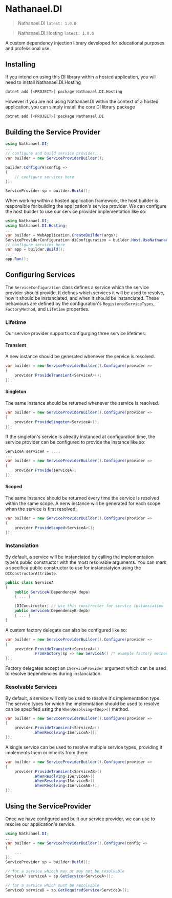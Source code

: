# Nathanael.DI

> Nathanael.DI `latest: 1.0.0`

> Nathanael.DI.Hosting `latest: 1.0.0`

A custom dependency injection library developed for educational purposes and professional use.

## Installing

If you intend on using this DI library within a hosted application, you will need to install Nathanael.DI.Hosting

```bash
dotnet add [<PROJECT>] package Nathanael.DI.Hosting 
```

However if you are not using Nathanael.DI within the context of a hosted application, you can simply install the core DI library package

```bash
dotnet add [<PROJECT>] package Nathanael.DI
```

## Building the Service Provider

```csharp
using Nathanael.DI;
...
// configure and build service provider...
var builder = new ServiceProviderBuilder();

builder.Configure(config =>
{
    // configure services here
});

ServiceProvider sp = builder.Build();
```

When working within a hosted application framework, the host builder is responsible for building the application's service provider. We can configure the host builder to use our service provider implementation like so:

```csharp
using Nathanael.DI;
using Nathanael.DI.Hosting;
...
var builder = WebApplication.CreateBuilder(args);
ServiceProviderConfiguration diConfiguration = builder.Host.UseNathanaelDI();
// configure services here
var app = builder.Build();
...
app.Run();
```

## Configuring Services

The `ServiceConfiguration` class defines a service which the service provider should provide. It defines which services it will be used to resolve, how it should be instanciated, and when it should be instanciated. These behaviours are defined by the configuration's `RegisteredServiceTypes`, `FactoryMethod`, and `Lifetime` properties.

### Lifetime

Our service provider supports configurging three service lifetimes.

#### Transient

A new instance should be generated whenever the service is resolved.

```csharp
var builder = new ServiceProviderBuilder().Configure(provider =>
{
    provider.ProvideTransient<ServiceA>();
});
```

#### Singleton

The same instance should be returned whenever the service is resolved.

```csharp
var builder = new ServiceProviderBuilder().Configure(provider =>
{
    provider.ProvideSingeton<ServiceA>();
});
```

If the singleton's service is already instanced at configuration time, the service provider can be configured to provide the instance like so:

```csharp
ServiceA serviceA = ...;
...
var builder = new ServiceProviderBuilder().Configure(provider =>
{
    provider.Provide(serviceA);
});
```

#### Scoped

The same instance should be returned every time the service is resolved within the same scope. A nerw instance will be generated for each scope when the service is first resolved.

```csharp
var builder = new ServiceProviderBuilder().Configure(provider =>
{
    provider.ProvideScoped<ServiceA>();
});
```

### Instanciation

By default, a service will be instanciated by calling the implementation type's public constructor with the most resolvable arguments. You can mark a specifica public constructor to use for instanciatyion using the `DIConstructorAttribute`.

```csharp
public class ServiceA
{
    public ServiceA(DependencyA depa)
    { ... }

    [DIConstructor] // use this constructor for service instanciation
    public ServiceA(DependencyB depb)
    { ... }
}
```

A custom factory delegate can also be configured like so:

```csharp
var builder = new ServiceProviderBuilder().Configure(provider =>
{
    provider.ProvideTransient<ServiceA>()
            .FromFactory(sp => new ServiceA() /* example factory method */);
});
```

Factory delegates accept an `IServiceProvider` argument which can be used to resolve dependencies during instanciation.

### Resolvable Services

By default, a service will only be used to resolve it's implementation type. The service types for which the implemntation should be used to resolve can be specified using the `WhenResolving<TDep>()` method.

```csharp
var builder = new ServiceProviderBuilder().Configure(provider =>
{
    provider.ProvideTransient<ServiceA>()
            .WhenResolving<IServiceA>();
});
```

A single service can be used to resolve multiple service types, providing it implements them or inherits from them:

```csharp
var builder = new ServiceProviderBuilder().Configure(provider =>
{
    provider.ProvideTransient<ServiceAB>()
            .WhenResolving<IServiceA>()
            .WhenResolving<IServiceB>()
            .WhenResolving<IServiceAB>();
});
```

## Using the ServiceProvider

Once we have configured and built our service provider, we can use to resolve our application's service.

```csharp
using Nathanael.DI;
...
var builder = new ServiceProviderBuilder().Configure(config =>
{
    ...
});
ServiceProvider sp = builder.Build();

// for a service whioch may or may not be resolvable
ServiceA? serviceA = sp.GetService<ServiceA>();

// for a service which must be resolvable
ServiceB serviceB = sp.GetRequiredService<ServiceB>();
```

